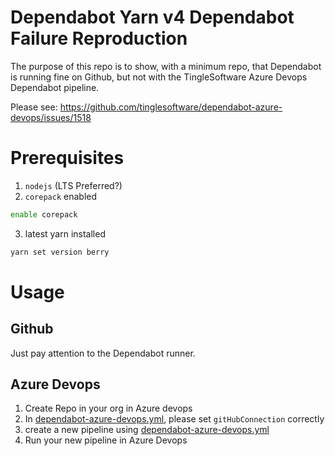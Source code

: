 Dependabot Yarn v4 Dependabot Failure Reproduction
==================================================

The purpose of this repo is to show, with a minimum repo, that Dependabot is running fine on Github, but not with the TingleSoftware Azure Devops Dependabot pipeline.

Please see: https://github.com/tinglesoftware/dependabot-azure-devops/issues/1518

# Prerequisites

1. `nodejs` (LTS Preferred?)
2. `corepack` enabled
```bash
enable corepack
```
3. latest yarn installed
```bash
yarn set version berry
```

# Usage

## Github

Just pay attention to the Dependabot runner.

## Azure Devops

1. Create Repo in your org in Azure devops
2. In [dependabot-azure-devops.yml](./dependabot-azure-devops.yml), please set `gitHubConnection` correctly
3. create a new pipeline using [dependabot-azure-devops.yml](./dependabot-azure-devops.yml)
4. Run your new pipeline in Azure Devops
